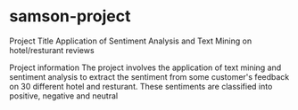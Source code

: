 # samson-project

Project Title
Application of Sentiment Analysis and Text Mining on hotel/resturant reviews

Project information 
The project involves the application of text mining and sentiment analysis to extract the sentiment from some customer's feedback on 30 different hotel and resturant. These sentiments are classified into positive, negative and neutral 
